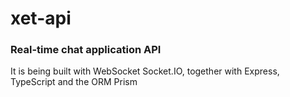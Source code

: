 # xet-api
### Real-time chat application API
It is being built with WebSocket Socket.IO,
together with Express, TypeScript and the ORM Prism
